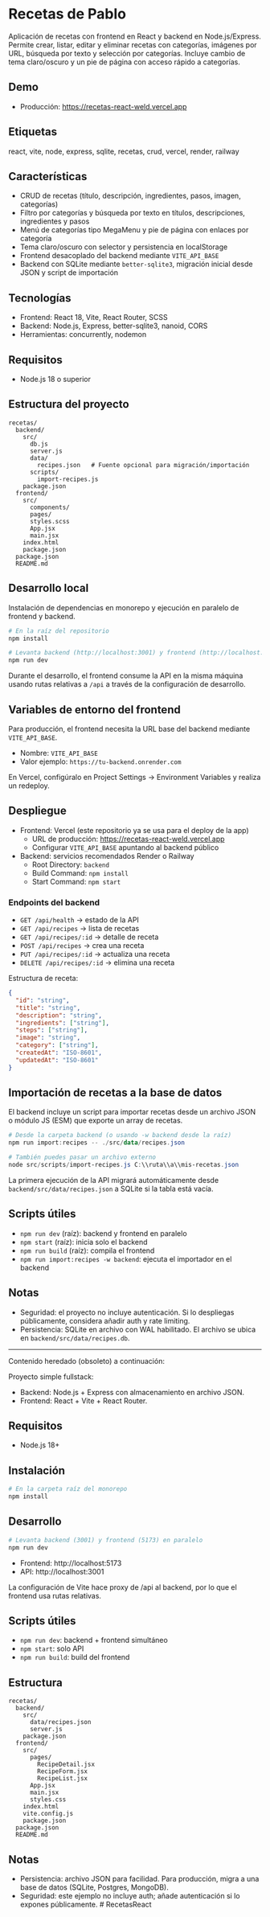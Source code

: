 # Recetas de Pablo

Aplicación de recetas con frontend en React y backend en Node.js/Express. Permite crear, listar, editar y eliminar recetas con categorías, imágenes por URL, búsqueda por texto y selección por categorías. Incluye cambio de tema claro/oscuro y un pie de página con acceso rápido a categorías.

## Demo

- Producción: https://recetas-react-weld.vercel.app

## Etiquetas

react, vite, node, express, sqlite, recetas, crud, vercel, render, railway

## Características

- CRUD de recetas (título, descripción, ingredientes, pasos, imagen, categorías)
- Filtro por categorías y búsqueda por texto en títulos, descripciones, ingredientes y pasos
- Menú de categorías tipo MegaMenu y pie de página con enlaces por categoría
- Tema claro/oscuro con selector y persistencia en localStorage
- Frontend desacoplado del backend mediante `VITE_API_BASE`
- Backend con SQLite mediante `better-sqlite3`, migración inicial desde JSON y script de importación

## Tecnologías

- Frontend: React 18, Vite, React Router, SCSS
- Backend: Node.js, Express, better-sqlite3, nanoid, CORS
- Herramientas: concurrently, nodemon

## Requisitos

- Node.js 18 o superior

## Estructura del proyecto

```
recetas/
  backend/
    src/
      db.js
      server.js
      data/
        recipes.json   # Fuente opcional para migración/importación
      scripts/
        import-recipes.js
    package.json
  frontend/
    src/
      components/
      pages/
      styles.scss
      App.jsx
      main.jsx
    index.html
    package.json
  package.json
  README.md
```

## Desarrollo local

Instalación de dependencias en monorepo y ejecución en paralelo de frontend y backend.

```powershell
# En la raíz del repositorio
npm install

# Levanta backend (http://localhost:3001) y frontend (http://localhost:5173)
npm run dev
```

Durante el desarrollo, el frontend consume la API en la misma máquina usando rutas relativas a `/api` a través de la configuración de desarrollo.

## Variables de entorno del frontend

Para producción, el frontend necesita la URL base del backend mediante `VITE_API_BASE`.

- Nombre: `VITE_API_BASE`
- Valor ejemplo: `https://tu-backend.onrender.com`

En Vercel, configúralo en Project Settings → Environment Variables y realiza un redeploy.

## Despliegue

- Frontend: Vercel (este repositorio ya se usa para el deploy de la app)
  - URL de producción: https://recetas-react-weld.vercel.app
  - Configurar `VITE_API_BASE` apuntando al backend público
- Backend: servicios recomendados Render o Railway
  - Root Directory: `backend`
  - Build Command: `npm install`
  - Start Command: `npm start`

### Endpoints del backend

- `GET /api/health` → estado de la API
- `GET /api/recipes` → lista de recetas
- `GET /api/recipes/:id` → detalle de receta
- `POST /api/recipes` → crea una receta
- `PUT /api/recipes/:id` → actualiza una receta
- `DELETE /api/recipes/:id` → elimina una receta

Estructura de receta:

```json
{
  "id": "string",
  "title": "string",
  "description": "string",
  "ingredients": ["string"],
  "steps": ["string"],
  "image": "string",
  "category": ["string"],
  "createdAt": "ISO-8601",
  "updatedAt": "ISO-8601"
}
```

## Importación de recetas a la base de datos

El backend incluye un script para importar recetas desde un archivo JSON o módulo JS (ESM) que exporte un array de recetas.

```powershell
# Desde la carpeta backend (o usando -w backend desde la raíz)
npm run import:recipes -- ./src/data/recipes.json

# También puedes pasar un archivo externo
node src/scripts/import-recipes.js C:\\ruta\\a\\mis-recetas.json
```

La primera ejecución de la API migrará automáticamente desde `backend/src/data/recipes.json` a SQLite si la tabla está vacía.

## Scripts útiles

- `npm run dev` (raíz): backend y frontend en paralelo
- `npm start` (raíz): inicia solo el backend
- `npm run build` (raíz): compila el frontend
- `npm run import:recipes -w backend`: ejecuta el importador en el backend

## Notas

- Seguridad: el proyecto no incluye autenticación. Si lo despliegas públicamente, considera añadir auth y rate limiting.
- Persistencia: SQLite en archivo con WAL habilitado. El archivo se ubica en `backend/src/data/recipes.db`.

---

Contenido heredado (obsoleto) a continuación:

Proyecto simple fullstack:
- Backend: Node.js + Express con almacenamiento en archivo JSON.
- Frontend: React + Vite + React Router.

## Requisitos
- Node.js 18+

## Instalación

```powershell
# En la carpeta raíz del monorepo
npm install
```

## Desarrollo

```powershell
# Levanta backend (3001) y frontend (5173) en paralelo
npm run dev
```

- Frontend: http://localhost:5173
- API: http://localhost:3001

La configuración de Vite hace proxy de /api al backend, por lo que el frontend usa rutas relativas.

## Scripts útiles
- `npm run dev`: backend + frontend simultáneo
- `npm start`: solo API
- `npm run build`: build del frontend

## Estructura
```
recetas/
  backend/
    src/
      data/recipes.json
      server.js
    package.json
  frontend/
    src/
      pages/
        RecipeDetail.jsx
        RecipeForm.jsx
        RecipeList.jsx
      App.jsx
      main.jsx
      styles.css
    index.html
    vite.config.js
    package.json
  package.json
  README.md
```

## Notas
- Persistencia: archivo JSON para facilidad. Para producción, migra a una base de datos (SQLite, Postgres, MongoDB).
- Seguridad: este ejemplo no incluye auth; añade autenticación si lo expones públicamente.
#   R e c e t a s R e a c t 
 
 